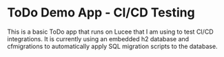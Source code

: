 # ToDo Demo App - CI/CD Testing

This is a basic ToDo app that runs on Lucee that I am using to test CI/CD integrations. It is currently using an embedded h2 database and cfmigrations to automatically apply SQL migration scripts to the database.